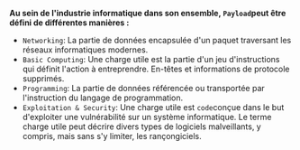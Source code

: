

**Au sein de l'industrie informatique dans son ensemble, `Payload`peut être défini de différentes manières :**

-   `Networking`: La partie de données encapsulée d'un paquet traversant les réseaux informatiques modernes.
-   `Basic Computing`: Une charge utile est la partie d'un jeu d'instructions qui définit l'action à entreprendre. En-têtes et informations de protocole supprimés.
-   `Programming`: La partie de données référencée ou transportée par l'instruction du langage de programmation.
-   `Exploitation & Security`: Une charge utile est `code`conçue dans le but d'exploiter une vulnérabilité sur un système informatique. Le terme charge utile peut décrire divers types de logiciels malveillants, y compris, mais sans s'y limiter, les rançongiciels.